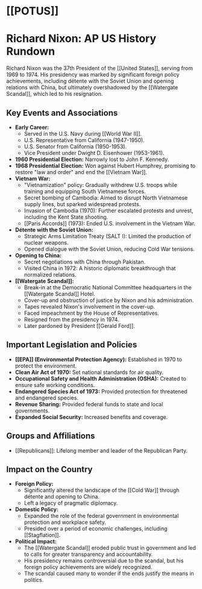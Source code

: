 # [[POTUS]]
# Richard Nixon: AP US History Rundown

Richard Nixon was the 37th President of the [[United States]], serving from 1969 to 1974. His presidency was marked by significant foreign policy achievements, including détente with the Soviet Union and opening relations with China, but ultimately overshadowed by the [[Watergate Scandal]], which led to his resignation.

## Key Events and Associations

*   **Early Career:**
    *   Served in the U.S. Navy during [[World War II]].
    *   U.S. Representative from California (1947-1950).
    *   U.S. Senator from California (1950-1953).
    *   Vice President under Dwight D. Eisenhower (1953-1961).
*   **1960 Presidential Election:** Narrowly lost to John F. Kennedy.
*   **1968 Presidential Election:** Won against Hubert Humphrey, promising to restore "law and order" and end the [[Vietnam War]].
*   **Vietnam War:**
    *   "Vietnamization" policy: Gradually withdrew U.S. troops while training and equipping South Vietnamese forces.
    *   Secret bombing of Cambodia: Aimed to disrupt North Vietnamese supply lines, but sparked widespread protests.
    *   Invasion of Cambodia (1970): Further escalated protests and unrest, including the Kent State shooting.
    *   [[Paris Accords]] (1973): Ended U.S. involvement in the Vietnam War.
*   **Détente with the Soviet Union:**
    *   Strategic Arms Limitation Treaty (SALT I): Limited the production of nuclear weapons.
    *   Opened dialogue with the Soviet Union, reducing Cold War tensions.
*   **Opening to China:**
    *   Secret negotiations with China through Pakistan.
    *   Visited China in 1972: A historic diplomatic breakthrough that normalized relations.
*   **[[Watergate Scandal]]:**
    *   Break-in at the Democratic National Committee headquarters in the [[Watergate Scandal]] Hotel.
    *   Cover-up and obstruction of justice by Nixon and his administration.
    *   Tapes revealed Nixon's involvement in the cover-up.
    *   Faced impeachment by the House of Representatives.
    *   Resigned from the presidency in 1974.
    *   Later pardoned by President [[Gerald Ford]].

## Important Legislation and Policies

*   **[[EPA]] (Environmental Protection Agency):** Established in 1970 to protect the environment.
*   **Clean Air Act of 1970:** Set national standards for air quality.
*   **Occupational Safety and Health Administration (OSHA):** Created to ensure safe working conditions.
*   **Endangered Species Act of 1973:** Provided protection for threatened and endangered species.
*   **Revenue Sharing:** Provided federal funds to state and local governments.
*   **Expanded Social Security:** Increased benefits and coverage.

## Groups and Affiliations

*   [[Republicans]]: Lifelong member and leader of the Republican Party.

## Impact on the Country

*   **Foreign Policy:**
    *   Significantly altered the landscape of the [[Cold War]] through détente and opening to China.
    *   Left a legacy of pragmatic diplomacy.
*   **Domestic Policy:**
    *   Expanded the role of the federal government in environmental protection and workplace safety.
    *   Presided over a period of economic challenges, including [[Stagflation]].
*   **Political Impact:**
    *   The [[Watergate Scandal]] eroded public trust in government and led to calls for greater transparency and accountability.
    *   His presidency remains controversial due to the scandal, but his foreign policy achievements are widely recognized.
    *   The scandal caused many to wonder if the ends justify the means in politics.
